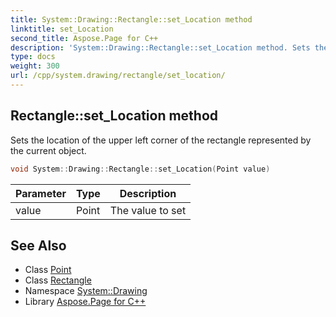 ```yaml
---
title: System::Drawing::Rectangle::set_Location method
linktitle: set_Location
second_title: Aspose.Page for C++
description: 'System::Drawing::Rectangle::set_Location method. Sets the location of the upper left corner of the rectangle represented by the current object in C++.'
type: docs
weight: 300
url: /cpp/system.drawing/rectangle/set_location/
---
```

## Rectangle::set_Location method


Sets the location of the upper left corner of the rectangle represented by the current object.

```cpp
void System::Drawing::Rectangle::set_Location(Point value)
```


| Parameter | Type | Description |
| --- | --- | --- |
| value | Point | The value to set |

## See Also

* Class [Point](../../point/)
* Class [Rectangle](../)
* Namespace [System::Drawing](../../)
* Library [Aspose.Page for C++](../../../)
